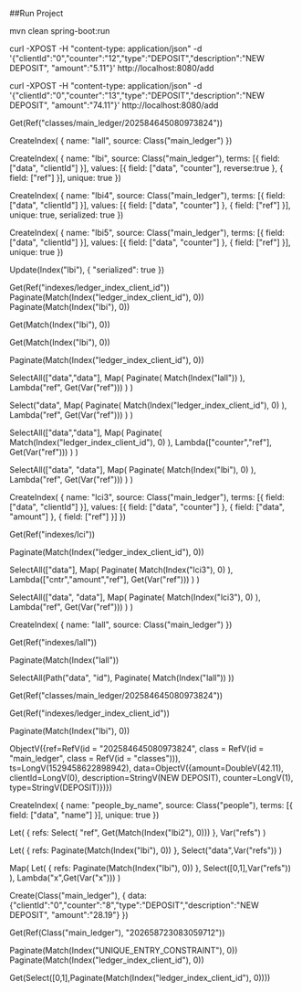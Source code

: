 
##Run Project

mvn clean spring-boot:run

curl -XPOST -H "content-type: application/json"   -d '{"clientId":"0","counter":"12","type":"DEPOSIT","description":"NEW DEPOSIT", "amount":"5.11"}'  http://localhost:8080/add

curl -XPOST -H "content-type: application/json"   -d '{"clientId":"0","counter":"13","type":"DEPOSIT","description":"NEW DEPOSIT", "amount":"74.11"}'  http://localhost:8080/add


Get(Ref("classes/main_ledger/202584645080973824"))

CreateIndex(
    {
      name: "lall",
      source: Class("main_ledger")
    })

CreateIndex(
    {
      name: "lbi",
      source: Class("main_ledger"),
      terms: [{ field: ["data", "clientId"] }],
      values: [{ field: ["data", "counter"], reverse:true }, { field: ["ref"] }],
      unique: true
    })


CreateIndex(
    {
      name: "lbi4",
      source: Class("main_ledger"),
      terms: [{ field: ["data", "clientId"] }],
      values: [{ field: ["data", "counter"] }, { field: ["ref"] }],
      unique: true,
      serialized: true
    })

CreateIndex(
    {
      name: "lbi5",
      source: Class("main_ledger"),
      terms: [{ field: ["data", "clientId"] }],
      values: [{ field: ["data", "counter"] }, { field: ["ref"] }],
      unique: true
    })


Update(Index("lbi"), { "serialized": true })

Get(Ref("indexes/ledger_index_client_id"))
Paginate(Match(Index("ledger_index_client_id"), 0))
Paginate(Match(Index("lbi"), 0))

Get(Match(Index("lbi"), 0))

Get(Match(Index("lbi"), 0))

Paginate(Match(Index("ledger_index_client_id"), 0))


SelectAll(["data","data"],
    Map(
        Paginate(
            Match(Index("lall"))
        ),
        Lambda("ref", Get(Var("ref")))
        )
    )



Select("data",
    Map(
        Paginate(
            Match(Index("ledger_index_client_id"), 0)
        ),
        Lambda("ref", Get(Var("ref")))
        )
    )

SelectAll(["data","data"],
    Map(
        Paginate(
            Match(Index("ledger_index_client_id"), 0)
        ),
        Lambda(["counter","ref"], Get(Var("ref")))
        )
    )

SelectAll(["data", "data"],
    Map(
        Paginate(
            Match(Index("lbi"), 0)
        ),
        Lambda("ref", Get(Var("ref")))
        )
    )

CreateIndex(
    {
      name: "lci3",
      source: Class("main_ledger"),
      terms: [{ field: ["data", "clientId"] }],
      values: [{ field: ["data", "counter"] }, { field: ["data", "amount"] }, { field: ["ref"] }]
    })

Get(Ref("indexes/lci"))

Paginate(Match(Index("ledger_index_client_id"), 0))

SelectAll(["data"],
Map(
    Paginate(
        Match(Index("lci3"), 0)
    ),
    Lambda(["cntr","amount","ref"], Get(Var("ref")))
    )
    )


SelectAll(["data", "data"],
    Map(
        Paginate(
            Match(Index("lci3"), 0)
        ),
        Lambda("ref", Get(Var("ref")))
        )
    )



CreateIndex(
    {
      name: "lall",
      source: Class("main_ledger")
    })

Get(Ref("indexes/lall"))

Paginate(Match(Index("lall"))

 SelectAll(Path("data", "id"),
                Paginate(
                    Match(Index("lall"))
                ))

Get(Ref("classes/main_ledger/202584645080973824"))

Get(Ref("indexes/ledger_index_client_id"))

 Paginate(Match(Index("lbi"), 0))

 ObjectV({ref=RefV(id = "202584645080973824",
 class = RefV(id = "main_ledger", class = RefV(id = "classes"))),
 ts=LongV(1529458622898942),
 data=ObjectV({amount=DoubleV(42.11), clientId=LongV(0),
 description=StringV(NEW DEPOSIT), counter=LongV(1), type=StringV(DEPOSIT)})})


CreateIndex(
    {
      name: "people_by_name",
      source: Class("people"),
      terms: [{ field: ["data", "name"] }],
      unique: true
    })


Let(
    {
      refs: Select(
        "ref",
        Get(Match(Index("lbi2"), 0)))
    },
    Var("refs")
    )

Let(
    {
      refs:
        Paginate(Match(Index("lbi"), 0))
    },
    Select("data",Var("refs"))
    )


Map(
    Let(
        {
          refs:
            Paginate(Match(Index("lbi"), 0))
        },
        Select([0,1],Var("refs"))
    ),
    Lambda("x",Get(Var("x")))
    )



Create(Class("main_ledger"),
  { data: {"clientId":"0","counter":"8","type":"DEPOSIT","description":"NEW DEPOSIT", "amount":"28.19"} })

Get(Ref(Class("main_ledger"), "202658723083059712"))

Paginate(Match(Index("UNIQUE_ENTRY_CONSTRAINT"), 0))
Paginate(Match(Index("ledger_index_client_id"), 0))

Get(Select([0,1],Paginate(Match(Index("ledger_index_client_id"), 0))))
